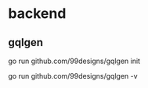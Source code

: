 # backend

## gqlgen

go run github.com/99designs/gqlgen init

go run github.com/99designs/gqlgen -v
